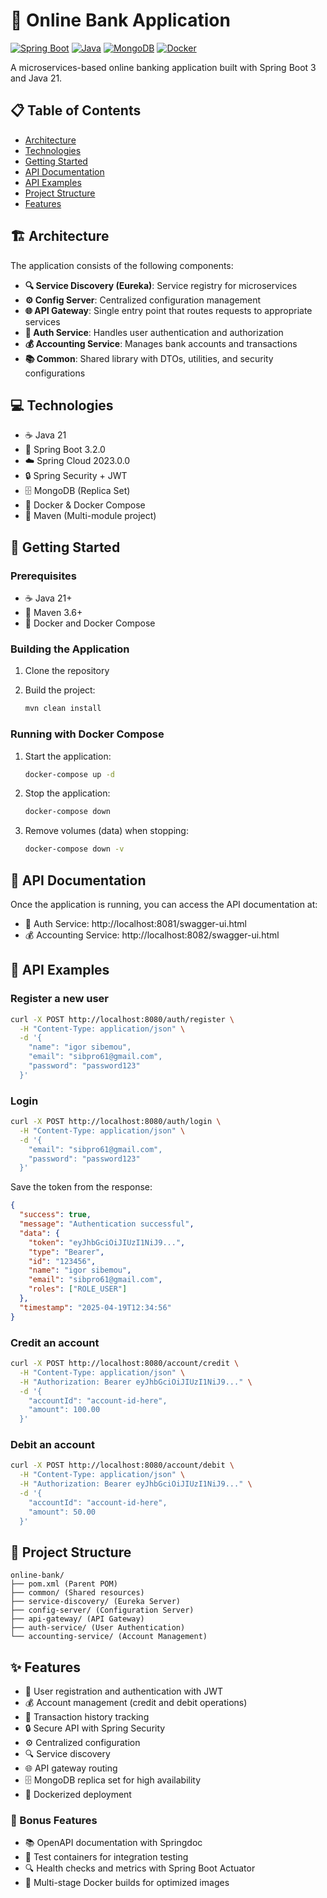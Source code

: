 # 🏦 Online Bank Application

[![Spring Boot](https://img.shields.io/badge/Spring%20Boot-3.2.0-brightgreen.svg)](https://spring.io/projects/spring-boot)
[![Java](https://img.shields.io/badge/Java-21-orange.svg)](https://www.oracle.com/java/)
[![MongoDB](https://img.shields.io/badge/MongoDB-Latest-green.svg)](https://www.mongodb.com/)
[![Docker](https://img.shields.io/badge/Docker-Ready-blue.svg)](https://www.docker.com/)


A microservices-based online banking application built with Spring Boot 3 and Java 21.

## 📋 Table of Contents

- [Architecture](#-architecture)
- [Technologies](#-technologies)
- [Getting Started](#-getting-started)
- [API Documentation](#-api-documentation)
- [API Examples](#-api-examples)
- [Project Structure](#-project-structure)
- [Features](#-features)

## 🏗 Architecture

The application consists of the following components:

- **🔍 Service Discovery (Eureka)**: Service registry for microservices
- **⚙️ Config Server**: Centralized configuration management
- **🌐 API Gateway**: Single entry point that routes requests to appropriate services
- **🔐 Auth Service**: Handles user authentication and authorization
- **💰 Accounting Service**: Manages bank accounts and transactions
- **📚 Common**: Shared library with DTOs, utilities, and security configurations

## 💻 Technologies

- ☕ Java 21
- 🍃 Spring Boot 3.2.0
- ☁️ Spring Cloud 2023.0.0
- 🔒 Spring Security + JWT
- 🗄️ MongoDB (Replica Set)
- 🐳 Docker & Docker Compose
- 🔨 Maven (Multi-module project)

## 🚀 Getting Started

### Prerequisites

- ☕ Java 21+
- 🔨 Maven 3.6+
- 🐳 Docker and Docker Compose

### Building the Application

1. Clone the repository

2. Build the project:
   ```bash
   mvn clean install
   ```

### Running with Docker Compose

1. Start the application:
   ```bash
   docker-compose up -d
   ```

2. Stop the application:
   ```bash
   docker-compose down
   ```

3. Remove volumes (data) when stopping:
   ```bash
   docker-compose down -v
   ```

## 📖 API Documentation

Once the application is running, you can access the API documentation at:

- 🔐 Auth Service: http://localhost:8081/swagger-ui.html
- 💰 Accounting Service: http://localhost:8082/swagger-ui.html

## 📝 API Examples

### Register a new user

```bash
curl -X POST http://localhost:8080/auth/register \
  -H "Content-Type: application/json" \
  -d '{
    "name": "igor sibemou",
    "email": "sibpro61@gmail.com",
    "password": "password123"
  }'
```

### Login

```bash
curl -X POST http://localhost:8080/auth/login \
  -H "Content-Type: application/json" \
  -d '{
    "email": "sibpro61@gmail.com",
    "password": "password123"
  }'
```

Save the token from the response:
```json
{
  "success": true,
  "message": "Authentication successful",
  "data": {
    "token": "eyJhbGciOiJIUzI1NiJ9...",
    "type": "Bearer",
    "id": "123456",
    "name": "igor sibemou",
    "email": "sibpro61@gmail.com",
    "roles": ["ROLE_USER"]
  },
  "timestamp": "2025-04-19T12:34:56"
}
```

### Credit an account

```bash
curl -X POST http://localhost:8080/account/credit \
  -H "Content-Type: application/json" \
  -H "Authorization: Bearer eyJhbGciOiJIUzI1NiJ9..." \
  -d '{
    "accountId": "account-id-here",
    "amount": 100.00
  }'
```

### Debit an account

```bash
curl -X POST http://localhost:8080/account/debit \
  -H "Content-Type: application/json" \
  -H "Authorization: Bearer eyJhbGciOiJIUzI1NiJ9..." \
  -d '{
    "accountId": "account-id-here",
    "amount": 50.00
  }'
```

## 📂 Project Structure

```
online-bank/
├── pom.xml (Parent POM)
├── common/ (Shared resources)
├── service-discovery/ (Eureka Server)
├── config-server/ (Configuration Server)
├── api-gateway/ (API Gateway)
├── auth-service/ (User Authentication)
└── accounting-service/ (Account Management)
```

## ✨ Features

- 👤 User registration and authentication with JWT
- 💰 Account management (credit and debit operations)
- 📝 Transaction history tracking
- 🔒 Secure API with Spring Security
- ⚙️ Centralized configuration
- 🔍 Service discovery
- 🌐 API gateway routing
- 🗄️ MongoDB replica set for high availability
- 🐳 Dockerized deployment

### 🎁 Bonus Features

- 📚 OpenAPI documentation with Springdoc
- 🧪 Test containers for integration testing
- 🔍 Health checks and metrics with Spring Boot Actuator
- 🐳 Multi-stage Docker builds for optimized images
